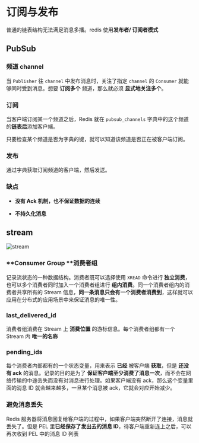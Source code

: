 # 订阅与发布

普通的链表结构无法满足消息多播。redis 使用**发布者/ 订阅者模式**

## PubSub

### 频道 channel

当 `Publisher` 往 `channel` 中发布消息时，关注了指定 `channel` 的 `Consumer` 就能够同时受到消息。想要 **订阅多个** 频道，那么就必须 **显式地关注多个**。

### 订阅

当客户端订阅某一个频道之后，Redis 就在 `pubsub_channels` 字典中的这个频道的**链表后**添加客户端。

只要检查某个频道是否为字典的键，就可以知道该频道是否正在被客户端订阅。

### 发布

通过字典获取订阅频道的客户端，然后发送。

### 缺点

- **没有 Ack 机制，也不保证数据的连续**

- **不持久化消息**



## stream

![stream](https://tva1.sinaimg.cn/large/007S8ZIlly1gghh0j4d8tj30yg0g1gnk.jpg)

### **Consumer Group **消费者组

记录流状态的一种数据结构。消费者既可以选择使用 `XREAD` 命令进行 **独立消费**，也可以多个消费者同时加入一个消费者组进行 **组内消费**。同一个消费者组内的消费者共享所有的 Stream 信息，**同一条消息只会有一个消费者消费到**，这样就可以应用在分布式的应用场景中来保证消息的唯一性。

### **last_delivered_id**

消费者组消费在 Stream 上 **消费位置** 的游标信息。每个消费者组都有一个 Stream 内 **唯一的名称**

### pending_ids 

每个消费者内部都有的一个状态变量，用来表示 **已经** 被客户端 **获取**，但是 **还没有 ack** 的消息。记录的目的是为了 **保证客户端至少消费了消息一次**，而不会在网络传输的中途丢失而没有对消息进行处理。如果客户端没有 ack，那么这个变量里面的消息 ID 就会越来越多，一旦某个消息被 ack，它就会对应开始减少。

### 避免消息丢失

Redis 服务器将消息回复给客户端的过程中，如果客户端突然断开了连接，消息就丢失了。但是 PEL 里**已经保存了发出去的消息 ID**，待客户端重新连上之后，可以再次收到 PEL 中的消息 ID 列表